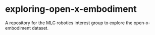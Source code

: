 # exploring-open-x-embodiment
A repository for the MLC robotics interest group to explore the open-x-embodiment dataset. 
